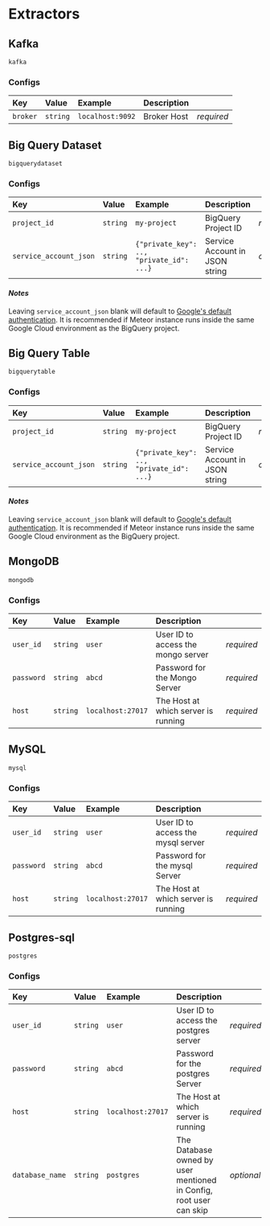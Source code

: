 # Extractors

## Kafka

`kafka`

### Configs
| Key | Value | Example | Description |    |
| :-- | :---- | :------ | :---------- | :- |
| `broker` | `string` | `localhost:9092` | Broker Host | *required* |

## Big Query Dataset

`bigquerydataset`

### Configs
| Key | Value | Example | Description |    |
| :-- | :---- | :------ | :---------- | :- |
| `project_id` | `string` | `my-project` | BigQuery Project ID | *required* |
| `service_account_json` | `string` | `{"private_key": .., "private_id": ...}` | Service Account in JSON string | *optional* |

#### *Notes*
Leaving `service_account_json` blank will default to [Google's default authentication](https://cloud.google.com/docs/authentication/production#automatically). It is recommended if Meteor instance runs inside the same Google Cloud environment as the BigQuery project.

## Big Query Table

`bigquerytable`

### Configs
| Key | Value | Example | Description |    |
| :-- | :---- | :------ | :---------- | :- |
| `project_id` | `string` | `my-project` | BigQuery Project ID | *required* |
| `service_account_json` | `string` | `{"private_key": .., "private_id": ...}` | Service Account in JSON string | *optional* |

#### *Notes*
Leaving `service_account_json` blank will default to [Google's default authentication](https://cloud.google.com/docs/authentication/production#automatically). It is recommended if Meteor instance runs inside the same Google Cloud environment as the BigQuery project.

## MongoDB

`mongodb`

### Configs
| Key | Value | Example | Description |    |
| :-- | :---- | :------ | :---------- | :- |
| `user_id` | `string` | `user` | User ID to access the mongo server| *required* |
| `password` | `string` | `abcd` | Password for the Mongo Server | *required* |
| `host` | `string` | `localhost:27017` | The Host at which server is running | *required* |

## MySQL

`mysql`

### Configs
| Key | Value | Example | Description |    |
| :-- | :---- | :------ | :---------- | :- |
| `user_id` | `string` | `user` | User ID to access the mysql server| *required* |
| `password` | `string` | `abcd` | Password for the mysql Server | *required* |
| `host` | `string` | `localhost:27017` | The Host at which server is running | *required* |

## Postgres-sql

`postgres`

### Configs
| Key | Value | Example | Description |    |
| :-- | :---- | :------ | :---------- | :- |
| `user_id` | `string` | `user` | User ID to access the postgres server| *required* |
| `password` | `string` | `abcd` | Password for the postgres Server | *required* |
| `host` | `string` | `localhost:27017` | The Host at which server is running | *required* |
| `database_name` | `string` | `postgres` | The Database owned by user mentioned in Config, root user can skip | *optional* |